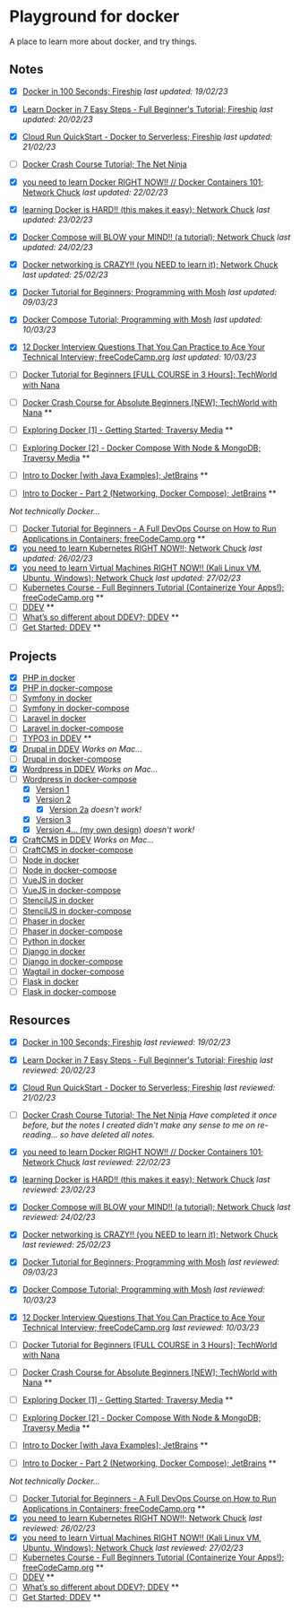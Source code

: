 # Playground for docker

A place to learn more about docker, and try things.

## Notes

- [x] [Docker in 100 Seconds; Fireship](notes/docker-in-100-seconds--fireship.md) *last updated: 19/02/23*
- [x] [Learn Docker in 7 Easy Steps - Full Beginner's Tutorial; Fireship](notes/learn-docker-in-7-easy-steps-full-beginners-tutorial--fireship.md) *last updated: 20/02/23*
- [x] [Cloud Run QuickStart - Docker to Serverless; Fireship](notes/cloud-run-quickstart-docker-to-serverless--fireship.md) *last updated: 21/02/23*
- [ ] [Docker Crash Course Tutorial; The Net Ninja](notes/docker-crash-course-tutorial--the-net-ninja.md) 
- [x] [you need to learn Docker RIGHT NOW!! // Docker Containers 101; Network Chuck](notes/you-need-to-learn-docker-right-now-docker-containers-101--network-chuck.md) *last updated: 22/02/23*
- [x] [learning Docker is HARD!! (this makes it easy); Network Chuck](notes/learning-docker-is-hard-this-makes-it-easy--network-chuck.md) *last updated: 23/02/23*
- [x] [Docker Compose will BLOW your MIND!! (a tutorial); Network Chuck](notes/docker-compose-will-blow-your-mind-a-tutorial--network-chuck.md) *last updated: 24/02/23*
- [x] [Docker networking is CRAZY!! (you NEED to learn it); Network Chuck](notes/docker-networking-is-crazy-you-need-to-learn-it--network-chuck.md) *last updated: 25/02/23*
- [x] [Docker Tutorial for Beginners; Programming with Mosh](notes/docker-tutorial-for-beginners--programming-with-mosh.md) *last updated: 09/03/23*

- [x] [Docker Compose Tutorial; Programming with Mosh](notes/docker-compose-tutorial--programming-with-mosh.md) *last updated: 10/03/23*
- [x] [12 Docker Interview Questions That You Can Practice to Ace Your Technical Interview; freeCodeCamp.org](notes/12-docker-interview-questions-that-you-can-practice-to-ace-your-technical-interview--freeCodeCamp-org.md) *last updated: 10/03/23*

- [ ] [Docker Tutorial for Beginners [FULL COURSE in 3 Hours]; TechWorld with Nana](notes/docker-tutorial-for-beginners-full-course-in-3-hours--techworld-with-nana.md)

- [ ] [Docker Crash Course for Absolute Beginners [NEW]; TechWorld with Nana](notes/docker-crash-course-for-absolute-beginners-new--techworld-with-nana.md) **
- [ ] [Exploring Docker [1] - Getting Started; Traversy Media](notes/exploring-docker-1-getting-started--traversy-media.md) **
- [ ] [Exploring Docker [2] - Docker Compose With Node & MongoDB; Traversy Media](notes/exploring-docker-2-docker-compose-with-node-&-mongodb--traversy-media.md) **
- [ ] [Intro to Docker [with Java Examples]; JetBrains](notes/intro-to-docker-with-java-examples--jetbrains.md) **
- [ ] [Intro to Docker - Part 2 (Networking, Docker Compose); JetBrains](notes/intro-to-docker-part-2-networking-docker-compose--jetbrains.md) **

*Not technically Docker...*

- [ ] [Docker Tutorial for Beginners - A Full DevOps Course on How to Run Applications in Containers; freeCodeCamp.org](notes/docker-tutorial-for-beginners-a-full-devops-course-on-how-to-run-applications-in-containers--freecodecamp-org.md) **
- [x] [you need to learn Kubernetes RIGHT NOW!!; Network Chuck](notes/you-need-to-learn-kubernetes-right-now--network-chuck.md) *last updated: 26/02/23*
- [x] [you need to learn Virtual Machines RIGHT NOW!! (Kali Linux VM, Ubuntu, Windows); Network Chuck](notes/you-need-to-learn-virtual-machines-right-now-kali-linux-vm-ubuntu-windows--network-chuck.md) *last updated: 27/02/23*
- [ ] [Kubernetes Course - Full Beginners Tutorial (Containerize Your Apps!); freeCodeCamp.org](kubernetes-course-full-beginners-tutorial-containerize-your-apps--freecodecamp-org.md) **
- [ ] [DDEV](notes/) **
- [ ] [What’s so different about DDEV?; DDEV](notes/) **
- [ ] [Get Started; DDEV](notes/) **

## Projects

- [x] [PHP in docker](projects/php-with-docker/)
- [x] [PHP in docker-compose](projects/php-with-docker-compose/)
- [ ] [Symfony in docker](projects/)
- [ ] [Symfony in docker-compose](projects/)
- [ ] [Laravel in docker](projects/)
- [ ] [Laravel in docker-compose](projects/)
- [ ] [TYPO3 in DDEV](projects/) **
- [x] [Drupal in DDEV](projects/) *Works on Mac...*
- [ ] [Drupal in docker-compose](projects/)
- [x] [Wordpress in DDEV](projects/) *Works on Mac...*
- [ ] [Wordpress in docker-compose](projects/)
    - [x] [Version 1](projects/wordpress-with-docker-compose-1/)
    - [x] [Version 2](projects/wordpress-with-docker-compose-2/)
        - [x] [Version 2a](projects/wordpress-with-docker-compose-2a/) *doesn't work!*
    - [x] [Version 3](projects/wordpress-with-docker-compose-3/)
    - [x] [Version 4... (my own design)](projects/wordpress-with-docker-compose-4/) *doesn't work!*
- [x] [CraftCMS in DDEV](projects/) *Works on Mac...*
- [ ] [CraftCMS in docker-compose](projects/)
- [ ] [Node in docker](projects/)
- [ ] [Node in docker-compose](projects/)
- [ ] [VueJS in docker](projects/)
- [ ] [VueJS in docker-compose](projects/)
- [ ] [StencilJS in docker](projects/)
- [ ] [StencilJS in docker-compose](projects/)
- [ ] [Phaser in docker](projects/)
- [ ] [Phaser in docker-compose](projects/)
- [ ] [Python in docker](projects/python-with-docker/)
- [ ] [Django in docker](projects/)
- [ ] [Django in docker-compose](projects/)
- [ ] [Wagtail in docker-compose](projects/)
- [ ] [Flask in docker](projects/)
- [ ] [Flask in docker-compose](projects/)

## Resources

- [x] [Docker in 100 Seconds; Fireship](https://www.youtube.com/watch?v=Gjnup-PuquQ) *last reviewed: 19/02/23*
- [x] [Learn Docker in 7 Easy Steps - Full Beginner's Tutorial; Fireship](https://www.youtube.com/watch?v=gAkwW2tuIqE) *last reviewed: 20/02/23*
- [x] [Cloud Run QuickStart - Docker to Serverless; Fireship](https://www.youtube.com/watch?v=3OP-q55hOUI) *last reviewed: 21/02/23*
- [ ] [Docker Crash Course Tutorial; The Net Ninja](https://www.youtube.com/playlist?list=PL4cUxeGkcC9hxjeEtdHFNYMtCpjNBm3h7) *Have completed it once before, but the notes I created didn't make any sense to me on re-reading... so have deleted all notes.*
- [x] [you need to learn Docker RIGHT NOW!! // Docker Containers 101; Network Chuck](https://www.youtube.com/watch?v=eGz9DS-aIeY) *last reviewed: 22/02/23*
- [x] [learning Docker is HARD!! (this makes it easy); Network Chuck](https://www.youtube.com/watch?v=iX0HbrfRyvc) *last reviewed: 23/02/23*
- [x] [Docker Compose will BLOW your MIND!! (a tutorial); Network Chuck](https://www.youtube.com/watch?v=DM65_JyGxCo) *last reviewed: 24/02/23*
- [x] [Docker networking is CRAZY!! (you NEED to learn it); Network Chuck](https://www.youtube.com/watch?v=bKFMS5C4CG0) *last reviewed: 25/02/23*
- [x] [Docker Tutorial for Beginners; Programming with Mosh](https://www.youtube.com/watch?v=pTFZFxd4hOI) *last reviewed: 09/03/23*

- [x] [Docker Compose Tutorial; Programming with Mosh](https://www.youtube.com/watch?v=HG6yIjZapSA) *last reviewed: 10/03/23*
- [x] [12 Docker Interview Questions That You Can Practice to Ace Your Technical Interview; freeCodeCamp.org](https://www.codecademy.com/resources/blog/docker-interview-questions-that-you-can-practice-to-ace-your-technical-interview/) *last reviewed: 10/03/23*

- [ ] [Docker Tutorial for Beginners [FULL COURSE in 3 Hours]; TechWorld with Nana](https://www.youtube.com/watch?v=3c-iBn73dDE)

- [ ] [Docker Crash Course for Absolute Beginners [NEW]; TechWorld with Nana](https://www.youtube.com/watch?v=pg19Z8LL06w) **
- [ ] [Exploring Docker [1] - Getting Started; Traversy Media](https://www.youtube.com/watch?v=Kyx2PsuwomE) **
- [ ] [Exploring Docker [2] - Docker Compose With Node & MongoDB; Traversy Media](https://www.youtube.com/watch?v=hP77Rua1E0c) **
- [ ] [Intro to Docker [with Java Examples]; JetBrains](https://www.youtube.com/watch?v=FzwIs2jMESM) **
- [ ] [Intro to Docker - Part 2 (Networking, Docker Compose); JetBrains](https://www.youtube.com/watch?v=_m9JYAvFB8s) **

*Not technically Docker...*

- [ ] [Docker Tutorial for Beginners - A Full DevOps Course on How to Run Applications in Containers; freeCodeCamp.org](https://www.youtube.com/watch?v=fqMOX6JJhGo) **
- [x] [you need to learn Kubernetes RIGHT NOW!!; Network Chuck](https://www.youtube.com/watch?v=7bA0gTroJjw) *last reviewed: 26/02/23*
- [x] [you need to learn Virtual Machines RIGHT NOW!! (Kali Linux VM, Ubuntu, Windows); Network Chuck](https://www.youtube.com/watch?v=wX75Z-4MEoM) *last reviewed: 27/02/23*
- [ ] [Kubernetes Course - Full Beginners Tutorial (Containerize Your Apps!); freeCodeCamp.org](https://www.youtube.com/watch?v=d6WC5n9G_sM) **
- [ ] [DDEV](https://ddev.com/) **
- [ ] [What’s so different about DDEV?; DDEV](https://ddev.com/blog/whats-so-different-about-ddev-local/) **
- [ ] [Get Started; DDEV](https://ddev.com/get-started/) **
